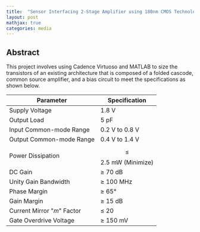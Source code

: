 ```yaml
---
title:  "Sensor Interfacing 2-Stage Amplifier using 180nm CMOS Technology"
layout: post
mathjax: true
categories: media
---
```


## Abstract

This project involves using Cadence Virtuoso and MATLAB to size the transistors of an existing architecture that is composed of a folded cascode, common source amplifier, and a bias circuit to meet the specifications as shown below. 

| Parameter                  | Specification           | 
|----------------------------|-------------------------|
| Supply Voltage             | 1.8 V                   | 
| Output Load                | 5 pF                    |
| Input Common-mode Range    | 0.2 V to 0.8 V          | 
| Output Common-mode Range   | 0.4 V to 1.4 V          | 
| Power Dissipation          | $$\le$$ 2.5 mW (Minimize) |
| DC Gain                    | $\ge$ 70 dB             |
| Unity Gain Bandwidth       | $\ge$ 100 MHz           |
| Phase Margin               | $\ge$ 65°               |
| Gain Margin                | $\ge$ 15 dB             |
| Current Mirror "_m_" Factor| $\le$ 20                |
| Gate Overdrive Voltage     | $\ge$ 150 mV            |



